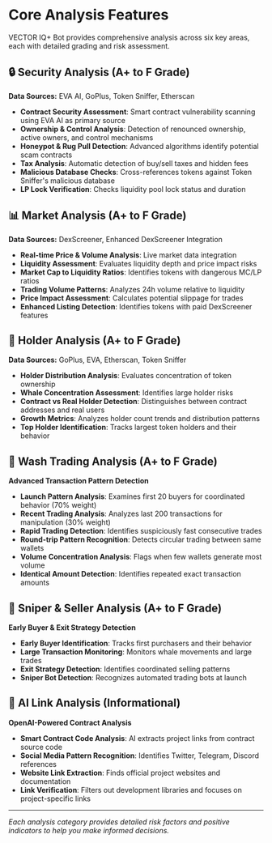 # Core Analysis Features

VECTOR IQ+ Bot provides comprehensive analysis across six key areas, each with detailed grading and risk assessment.

## 🔒 Security Analysis (A+ to F Grade)
**Data Sources:** EVA AI, GoPlus, Token Sniffer, Etherscan

- **Contract Security Assessment**: Smart contract vulnerability scanning using EVA AI as primary source
- **Ownership & Control Analysis**: Detection of renounced ownership, active owners, and control mechanisms  
- **Honeypot & Rug Pull Detection**: Advanced algorithms identify potential scam contracts
- **Tax Analysis**: Automatic detection of buy/sell taxes and hidden fees
- **Malicious Database Checks**: Cross-references tokens against Token Sniffer's malicious database
- **LP Lock Verification**: Checks liquidity pool lock status and duration

## 📊 Market Analysis (A+ to F Grade)  
**Data Sources:** DexScreener, Enhanced DexScreener Integration

- **Real-time Price & Volume Analysis**: Live market data integration
- **Liquidity Assessment**: Evaluates liquidity depth and price impact risks
- **Market Cap to Liquidity Ratios**: Identifies tokens with dangerous MC/LP ratios
- **Trading Volume Patterns**: Analyzes 24h volume relative to liquidity
- **Price Impact Assessment**: Calculates potential slippage for trades
- **Enhanced Listing Detection**: Identifies tokens with paid DexScreener features

## 👥 Holder Analysis (A+ to F Grade)
**Data Sources:** GoPlus, EVA, Etherscan, Token Sniffer  

- **Holder Distribution Analysis**: Evaluates concentration of token ownership
- **Whale Concentration Assessment**: Identifies large holder risks
- **Contract vs Real Holder Detection**: Distinguishes between contract addresses and real users
- **Growth Metrics**: Analyzes holder count trends and distribution patterns
- **Top Holder Identification**: Tracks largest token holders and their behavior

## 🚨 Wash Trading Analysis (A+ to F Grade)
**Advanced Transaction Pattern Detection**

- **Launch Pattern Analysis**: Examines first 20 buyers for coordinated behavior (70% weight)
- **Recent Trading Analysis**: Analyzes last 200 transactions for manipulation (30% weight)
- **Rapid Trading Detection**: Identifies suspiciously fast consecutive trades
- **Round-trip Pattern Recognition**: Detects circular trading between same wallets
- **Volume Concentration Analysis**: Flags when few wallets generate most volume
- **Identical Amount Detection**: Identifies repeated exact transaction amounts

## 🎯 Sniper & Seller Analysis (A+ to F Grade)
**Early Buyer & Exit Strategy Detection**

- **Early Buyer Identification**: Tracks first purchasers and their behavior
- **Large Transaction Monitoring**: Monitors whale movements and large trades
- **Exit Strategy Detection**: Identifies coordinated selling patterns
- **Sniper Bot Detection**: Recognizes automated trading bots at launch

## 🔗 AI Link Analysis (Informational)
**OpenAI-Powered Contract Analysis**

- **Smart Contract Code Analysis**: AI extracts project links from contract source code
- **Social Media Pattern Recognition**: Identifies Twitter, Telegram, Discord references
- **Website Link Extraction**: Finds official project websites and documentation
- **Link Verification**: Filters out development libraries and focuses on project-specific links

---

*Each analysis category provides detailed risk factors and positive indicators to help you make informed decisions.* 